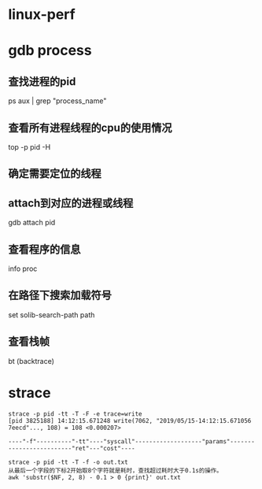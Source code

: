 # linux-perf


# gdb process
## 查找进程的pid
ps aux | grep "process_name"

## 查看所有进程线程的cpu的使用情况
top -p pid -H 

## 确定需要定位的线程
## attach到对应的进程或线程
gdb attach pid
## 查看程序的信息
info proc
## 在路径下搜索加载符号
set solib-search-path path
## 查看栈帧
bt (backtrace)

# strace

```
strace -p pid -tt -T -F -e trace=write
[pid 3825188] 14:12:15.671248 write(7062, "2019/05/15-14:12:15.671056 7eecd"..., 108) = 108 <0.000207>

----"-f"----------"-tt"----"syscall"-------------------"params"-------------------------"ret"---"cost"----

strace -p pid -tt -T -f -o out.txt 
从最后一个字段的下标2开始取8个字符就是耗时，查找超过耗时大于0.1s的操作。
awk 'substr($NF, 2, 8) - 0.1 > 0 {print}' out.txt
```
